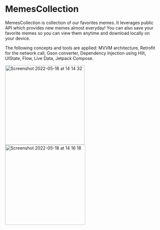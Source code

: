 # MemesCollection

MemesCollection is collection of our favorites memes. It leverages public API which provides new memes almost everyday! You can also save your favorite memes so you can view them anytime and download locally on your device.

The following concepts and tools are applied:
MVVM architecture,
Retrofit for the network call,
Gson converter,
Dependency Injection using Hilt,
UIState, Flow, Live Data,
Jetpack Compose.

<img width="259" alt="Screenshot 2022-05-18 at 14 14 32" src="https://user-images.githubusercontent.com/37752740/169047884-1101e0f4-fc72-4443-a98f-a745535730a2.png">

<img width="261" alt="Screenshot 2022-05-18 at 14 16 18" src="https://user-images.githubusercontent.com/37752740/169047889-a8b4011e-09ba-44f6-8c02-e1ebb4397444.png">
